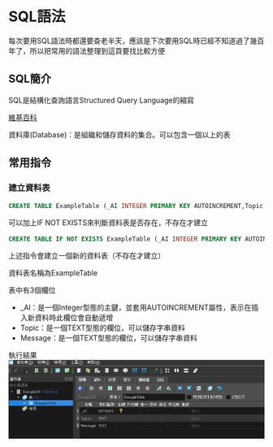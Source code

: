 # SQL語法

每次要用SQL語法時都還要查老半天，應該是下次要用SQL時已經不知道過了幾百年了，所以把常用的語法整理到這頁要找比較方便

## SQL簡介

SQL是結構化查詢語言Structured Query Language的縮寫

[維基百科](https://zh.wikipedia.org/zh-tw/SQL)


資料庫(Database)：是組織和儲存資料的集合。可以包含一個以上的表

## 常用指令

### 建立資料表

```sql
CREATE TABLE ExampleTable (_AI INTEGER PRIMARY KEY AUTOINCREMENT,Topic TEXT,Message TEXT);
```

可以加上IF NOT EXISTS來判斷資料表是否存在，不存在才建立

```sql
CREATE TABLE IF NOT EXISTS ExampleTable (_AI INTEGER PRIMARY KEY AUTOINCREMENT,Topic TEXT,Message TEXT);
```

上述指令會建立一個新的資料表（不存在才建立）

資料表名稱為ExampleTable

表中有3個欄位

- _AI：是一個Integer型態的主鍵，並套用AUTOINCREMENT屬性，表示在插入新資料時此欄位會自動遞增
- Topic：是一個TEXT型態的欄位，可以儲存字串資料
- Message：是一個TEXT型態的欄位，可以儲存字串資料

執行結果
![Image](./images/建立資料表.png)